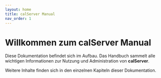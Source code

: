 ```yaml
---
layout: home
title: calServer Manual
nav_order: 1
---
```


# Willkommen zum calServer Manual

Diese Dokumentation befindet sich im Aufbau. Das Handbuch sammelt alle wichtigen Informationen zur Nutzung und Administration von **calServer**.

Weitere Inhalte finden sich in den einzelnen Kapiteln dieser Dokumentation.
